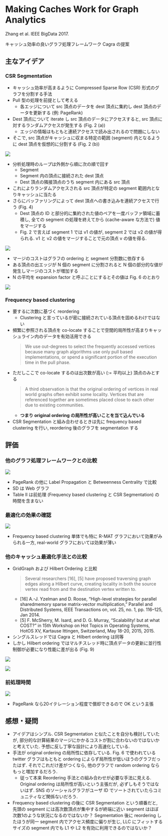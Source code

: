 Making Caches Work for Graph Analytics
======================================

Zhang et al. IEEE BigData 2017.

キャッシュ効率の良いグラフ処理フレームワーク Cagra の提案

主なアイデア
-----------

### CSR Segmentation

-  キャッシュ効率が高まるように Compressed Sparse Row (CSR) 形式のグラフを分割する手法
- Pull 型の処理を前提として考える
    - 各エッジについて src 頂点のデータを dest 頂点に集約し dest 頂点のデータを更新する (例: PageRank)
- Dest 頂点について iterate し src 頂点のデータにアクセスすると, src 頂点に対するランダムアクセスが発生する (Fig. 2 (a))
    - エッジの情報はもともと連続アクセスで読み出されるので問題にしない
- そこで, src 頂点がキャッシュに収まる特定の範囲 (segment) 内となるように dest 頂点を仮想的に分割する (Fig. 2 (b))

![](2018-09-05-17-22-48.png)

- 分析処理時のループは外側から順に次の順で回す
    - Segment
    - Segment 内の頂点に接続された dest 頂点
    - Dest 頂点の隣接頂点のうち segment 内にある src 頂点
- これによりランダムアクセスされる src 頂点が特定の segment 範囲内となりキャッシュに当たる
- さらにバッファリングによって dest 頂点への書き込みを連続アクセスで行う (Fig. 4)
    - Dest 頂点の ID と部分的に集約された値のペアを一度バッファ領域に蓄積し, 全ての segment の処理を終えてから (cache-aware な方法で) 値をマージする
    - Fig. 2 で言えば segment 1 では v1 の値が, segment 2 では v2 の値が得られる. v1 と v2 の値をマージすることで元の頂点 v の値を得る.

![](2018-09-05-19-55-45.png) 

- マージのコストはグラフの ordering と segment 分割数に依存する
- ある頂点の出エッジが N 個の segment に分割されると N 個の部分的な値が発生しマージのコストが増加する
- N の平均を expansion factor と呼ぶことにするとその値は Fig. 6 のとおり

![](2018-09-05-21-29-54.png)

### Frequency based clustering

- 要するに次数に基づく reordering
    - Clustering と言っているが密に接続されている頂点を固めるわけではない
- 頻繁に参照される頂点を co-locate することで空間的局所性が高まりキャッシュライン内のデータを有効活用できる
    > We use out-degrees to select the frequently accessed vertices because many graph algorithms use only pull based implementations, or spend a significant portion of the execution time in the pull phase.
- ただしここで co-locate するのは出次数が高い (:= 平均以上) 頂点のみとする
    > A third observation is that the original ordering of vertices in real world graphs often exhibit some locality. Vertices that are referenced together are sometimes placed close to each other due to existing communities.
    - **つまり original ordering の局所性が高いことを当て込んでいる**
- CSR Segmentation と組み合わせるときは先に frequency based clustering を行い, reordering 後のグラフを segmentation する

評価
----

### 他のグラフ処理フレームワークとの比較

![](2018-09-05-20-47-49.png)

- PageRank の他に Label Propagation と Betweenness Centrality で比較
- SD は Web グラフ
- Table II は前処理 (Frequency based clustering と CSR Segmentation) の時間を含まない

### 最適化の効果の確認

![](2018-09-05-20-54-25.png)

- Frequency based clustering 単体でも特に R-MAT グラフにおいて効果がみられる一方, real-world グラフにおいては効果が薄い

### 他のキャッシュ最適化手法との比較

- GridGraph および Hilbert Ordering と比較
    > Several researchers [16], [5] have proposed traversing graph edges along a Hilbert curve, creating locality in both the source vertex read from and the destination vertex written to.
    - [16] A.-J. Yzelman and D. Roose, “High-level strategies for parallel sharedmemory sparse matrix-vector multiplication,” Parallel and Distributed Systems, IEEE Transactions on, vol. 25, no. 1, pp. 116–125, Jan 2014. 
    - [5] F. McSherry, M. Isard, and D. G. Murray, “Scalability! but at what COST?” in 15th Workshop on Hot Topics in Operating Systems, HotOS XV, Kartause Ittingen, Switzerland, May 18-20, 2015, 2015.
- シングルスレッドでは Cagra と Hilbert ordering は同等
- しかし Hilbert ordering ではマルチスレッド時に頂点データの更新に並行性制御が必要になり性能に差が出る (Fig. 9)

![](2018-09-05-21-04-44.png)

![](2018-09-05-21-07-51.png)

### 前処理時間

![](2018-09-05-21-09-24.png)

- PageRank なら20イテレーション程度で償却できるので OK という主張


感想・疑問
---------

- アイデアはシンプル. CSR Segmentation と似たことを自分も検討していたが, 部分的な計算結果のマージにかかるコストが割に合わないのではないかと考えていた. 予想に反し丁寧な設計により高速化している.
- 手法が original ordering の局所性に依存している. Fig. 6 で使われている twitter グラフはもともと ordering によらず局所性が低いほうのグラフだったはず. それでこれだけ差がつくなら, 他のグラフで random ordering ならもっと増加するだろう.
    - 従って本来 Reordering 手法との組み合わせが必要な手法に見える. Original ordering は局所性が高いという主張だが, 必ずしもそうではないはず. SNS のソーシャルグラフがユーザ ID でソートされていたらコミュニティなど関係ないだろう.
- Frequency based clustering の後に CSR Segmentation という順番だと, 先頭の segment には高次数頂点が集中するが終端に近い segment はほぼ次数1のような状況になるのではないか？ Segmentation 後に reordering したほうが同一 segment 内でアクセス頻度に偏りが生じ, LLC にフィットするサイズの segment 内でも L1 や L2 を有効に利用できるのではないか？
